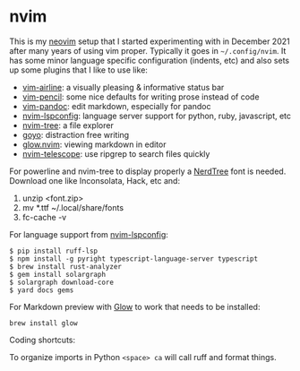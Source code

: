 # nvim

This is my [neovim](https://neovim.io/) setup that I started experimenting with in December 2021 after many years of using vim proper. Typically it goes in `~/.config/nvim`. It has some minor language specific configuration (indents, etc) and also sets up some plugins that I like to use like:

* [vim-airline](https://github.com/vim-airline/vim-airline): a visually pleasing & informative status bar
* [vim-pencil](https://github.com/preservim/vim-pencil): some nice defaults for writing prose instead of code
* [vim-pandoc](https://github.com/vim-pandoc/vim-pandoc): edit markdown, especially for pandoc
* [nvim-lspconfig](https://github.com/neovim/nvim-lspconfig): language server support for python, ruby, javascript, etc
* [nvim-tree](https://github.com/kyazdani42/nvim-tree.lua): a file explorer
* [goyo](https://github.com/junegunn/goyo.vim): distraction free writing
* [glow.nvim](https://github.com/ellisonleao/glow.nvim): viewing markdown in editor
* [nvim-telescope](https://github.com/nvim-telescope/telescope.nvim): use ripgrep to search files quickly

For powerline and nvim-tree to display properly a [NerdTree] font is needed. Download one like Inconsolata, Hack, etc and:

1. unzip <font.zip>
2. mv *.ttf ~/.local/share/fonts
3. fc-cache -v

For language support from [nvim-lspconfig](https://github.com/neovim/nvim-lspconfig/blob/master/doc/server_configurations.md):

    $ pip install ruff-lsp
    $ npm install -g pyright typescript-language-server typescript
    $ brew install rust-analyzer
    $ gem install solargraph
    $ solargraph download-core
    $ yard docs gems
 
For Markdown preview with [Glow] to work that needs to be installed:

    brew install glow

Coding shortcuts:

To organize imports in Python `<space> ca` will call ruff and format things.
   
[NerdTree]: https://www.nerdfonts.com/
[Glow]: https://github.com/charmbracelet/glow
